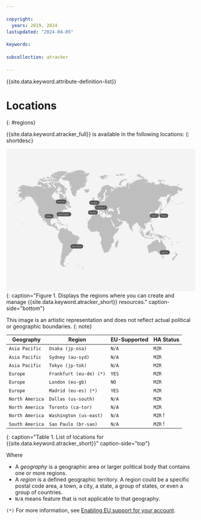```yaml
---

copyright:
  years: 2019, 2024
lastupdated: "2024-04-05"

keywords:

subcollection: atracker

---
```


{{site.data.keyword.attribute-definition-list}}

# Locations
{: #regions}

{{site.data.keyword.atracker_full}} is available in the following locations:
{: shortdesc}


![The image shows the locations where the {{site.data.keyword.atracker_short}} service is available.](../images/Activity-Tracker-Routing-03-Locations.svg){: caption="Figure 1. Displays the regions where you can create and manage {{site.data.keyword.atracker_short}} resources." caption-side="bottom"}

This image is an artistic representation and does not reflect actual political or geographic boundaries.
{: note}


| Geography             | Region                   | EU-Supported | HA Status |
|-----------------------|--------------------------|--------------|-----------|
| `Asia Pacific`        | `Osaka (jp-osa)`        | `N/A`        | `MZR`     |
| `Asia Pacific`        | `Sydney (au-syd)`        | `N/A`        | `MZR`     |
| `Asia Pacific`        | `Tokyo (jp-tok)`        | `N/A`        | `MZR`     |
| `Europe`              | `Frankfurt (eu-de) (*)`  | `YES`        | `MZR`     |
| `Europe`              | `London (eu-gb)`  | `NO`        | `MZR`     |
| `Europe`              | `Madrid (eu-es) (*)`  | `YES`        | `MZR`     |
| `North America`       | `Dallas (us-south)`      | `N/A`        | `MZR`     |
| `North America`       | `Toronto (ca-tor)`      | `N/A`        | `MZR`     |
| `North America`       | `Washington (us-east)`   | `N/A`        | `MZR`     !
| `South America`       | `Sao Paulo (br-sao)`   | `N/A`        | `MZR`     !
{: caption="Table 1. List of locations for {{site.data.keyword.atracker_short}}" caption-side="top"}

Where
* A *geography* is a geographic area or larger political body that contains one or more regions.
* A *region* is a defined geographic territory. A region could be a specific postal code area, a town, a city, a state, a group of states, or even a group of countries.
* `N/A` means feature that is not applicable to that geography.

`(*)` For more information, see [Enabling EU support for your account](/docs/account?topic=account-eu-supported).
